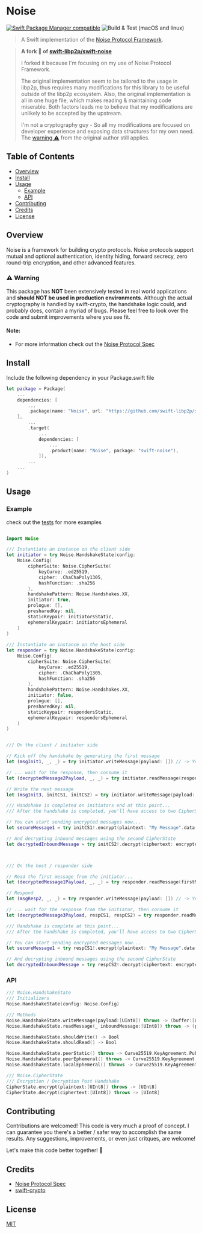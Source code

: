 # Noise

[![Swift Package Manager compatible](https://img.shields.io/badge/SPM-compatible-blue.svg?style=flat-square)](https://github.com/apple/swift-package-manager)
![Build & Test (macOS and linux)](https://github.com/laosb/swift-noise/actions/workflows/build+test.yml/badge.svg)

> A Swift implementation of the [Noise Protocol Framework](https://noiseprotocol.org/noise.html). 

> **A fork 🍴 of [swift-libp2p/swift-noise](https://github.com/swift-libp2p/swift-noise/tree/main)**
>
> I forked it because I'm focusing on my use of Noise Protocol Framework.
>
> The original implementation seem to be tailored to the usage in libp2p, thus requires many modifications for this library to be useful outside of the libp2p ecosystem. Also, the original implementation is all in one huge file, which makes reading & maintaining code miserable. Both factors leads me to believe that my modifications are unlikely to be accepted by the upstream.
>
> I'm not a cryptography guy - So all my modifications are focused on developer experience and exposing data structures for my own need. The [warning ⚠️](#%EF%B8%8F-warning) from the original author still applies.

## Table of Contents

- [Overview](#overview)
- [Install](#install)
- [Usage](#usage)
  - [Example](#example)
  - [API](#api)
- [Contributing](#contributing)
- [Credits](#credits)
- [License](#license)

## Overview
Noise is a framework for building crypto protocols. Noise protocols support mutual and optional authentication, identity hiding, forward secrecy, zero round-trip encryption, and other advanced features.

### ⚠️ Warning
This package has **NOT** been extensively tested in real world applications and **should NOT be used in production environments**. Although the actual cryptography is handled by swift-crypto, the handshake logic could, and probably does, contain a myriad of bugs. Please feel free to look over the code and submit improvements where you see fit.  

#### Note:
- For more information check out the [Noise Protocol Spec](https://noiseprotocol.org/noise.html)

## Install

Include the following dependency in your Package.swift file
```Swift
let package = Package(
    ...
    dependencies: [
        ...
        .package(name: "Noise", url: "https://github.com/swift-libp2p/swift-noise.git", .upToNextMajor(from: "0.0.1"))
    ],
        ...
        .target(
            ...
            dependencies: [
                ...
                .product(name: "Noise", package: "swift-noise"),
            ]),
        ...
    ...
)
```

## Usage

### Example 
check out the [tests](https://github.com/SwiftEthereum/Noise/tree/main/Tests/NoiseTests) for more examples

```Swift

import Noise

/// Instantiate an instance on the client side
let initiator = try Noise.HandshakeState(config:
    Noise.Config(
        cipherSuite: Noise.CipherSuite(
            keyCurve: .ed25519,
            cipher: .ChaChaPoly1305,
            hashFunction: .sha256
        ),
        handshakePattern: Noise.Handshakes.XX,
        initiator: true,
        prologue: [],
        presharedKey: nil,
        staticKeypair: initiatorsStatic,
        ephemeralKeypair: initiatorsEphemeral
    )
)
   
/// Instantiate an instance on the host side
let responder = try Noise.HandshakeState(config:
    Noise.Config(
        cipherSuite: Noise.CipherSuite(
            keyCurve: .ed25519,
            cipher: .ChaChaPoly1305,
            hashFunction: .sha256
        ),
        handshakePattern: Noise.Handshakes.XX,
        initiator: false,
        prologue: [],
        presharedKey: nil,
        staticKeypair: respondersStatic,
        ephemeralKeypair: respondersEphemeral
    )
)


/// On the client / initiator side

// Kick off the handshake by generating the first message
let (msgInit1, _, _) = try initiator.writeMessage(payload: []) // -> Yeilds the first payload to be sent to the host / responder

// ... wait for the response, then consume it
let (decryptedMessage2Payload, _, _) = try initiator.readMessage(responseFromHost) // -> Yeilds a decrypted payload if one was sent...

// Write the next message
let (msgInit3, initCS1, initCS2) = try initiator.writeMessage(payload: []) // -> Depending on the handshake chosen, you'll have your CipherStates available at this point

/// Handshake is completed on initiators end at this point...
/// After the handshake is completed, you'll have access to two CipherStates (one for inbound decryption and one for outbound encryption)

// You can start sending encrypted messages now...
let secureMessage1 = try initCS1!.encrypt(plaintext: "My Message".data(using: .utf8)!)

// And decrypting inbound messages using the second CipherState
let decryptedInboundMessage = try initCS2!.decrypt(ciphertext: encryptedInboundMessage)



/// On the host / responder side

// Read the first message from the initiator...
let (decryptedMessage1Payload, _, _) = try responder.readMessage(firstMessageFromInitiator) // -> Yeilds a decrypted payload, if one was sent... 

// Respond
let (msgResp2, _, _) = try responder.writeMessage(payload: []) // -> Yeilds the response message to be sent back to the initiator

// ... wait for the response from the initiator, then consume it
let (decryptedMessage3Payload, respCS1, respCS2) = try responder.readMessage(responseFromInitiator) // -> Depending on the handshake chosen, you'll have your CipherStates available at this point

/// Handshake is complete at this point...
/// After the handshake is completed, you'll have access to two CipherStates (one for inbound decryption and one for outbound encryption)

// You can start sending encrypted messages now...
let secureMessage1 = try respCS1!.encrypt(plaintext: "My Message".data(using: .utf8)!)

// And decrypting inbound messages using the second CipherState
let decryptedInboundMessage = try respCS2!.decrypt(ciphertext: encryptedInboundMessage)


```

### API
```Swift
/// Noise.HandshakeState
/// Initializers
Noise.HandshakeState(config: Noise.Config)

/// Methods
Noise.HandshakeState.writeMessage(payload:[UInt8]) throws -> (buffer:[UInt8], c1:CipherState?, c2:CipherState?)
Noise.HandshakeState.readMessage(_ inboundMessage:[UInt8]) throws -> (payload:[UInt8], c1:CipherState?, c2:CipherState?)

Noise.HandshakeState.shouldWrite() -> Bool
Noise.HandshakeState.shouldRead() -> Bool

Noise.HandshakeState.peerStatic() throws -> Curve25519.KeyAgreement.PublicKey
Noise.HandshakeState.peerEphemeral() throws -> Curve25519.KeyAgreement.PublicKey
Noise.HandshakeState.localEphemeral() throws -> Curve25519.KeyAgreement.PrivateKey

/// Noise.CipherState
/// Encryption / Decryption Post Handshake
CipherState.encrypt(plaintext:[UInt8]) throws -> [UInt8] 
CipherState.decrypt(ciphertext:[UInt8]) throws -> [UInt8]

```

## Contributing

Contributions are welcomed! This code is very much a proof of concept. I can guarantee you there's a better / safer way to accomplish the same results. Any suggestions, improvements, or even just critques, are welcome! 

Let's make this code better together! 🤝

## Credits

- [Noise Protocol Spec](https://noiseprotocol.org/noise.html)
- [swift-crypto](https://github.com/apple/swift-crypto.git) 


## License

[MIT](https://laosb.mit-license.org)
























